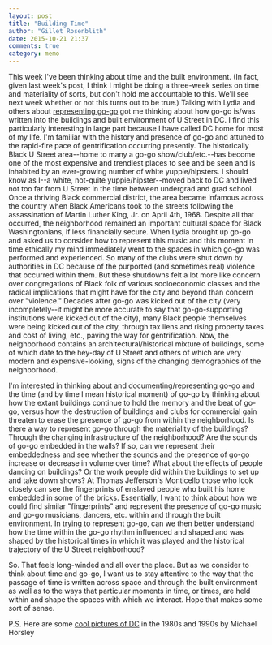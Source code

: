 ```yaml
---
layout: post
title: "Building Time"
author: "Gillet Rosenblith"
date: 2015-10-21 21:37
comments: true
category: memo
---
```

This week I've been thinking about time and the built environment. (In fact, given last week's post, I think I might be doing a three-week series on time and materiality of sorts, but don't hold me accountable to this. We'll see next week whether or not this turns out to be true.) Talking with Lydia and others about [representing go-go](http://praxis.scholarslab.org/blog/2015/10/08/go-go-blog-post/) got me thinking about how go-go is/was written into the buildings and built environment of U Street in DC. I find this particularly interesting in large part because I have called DC home for most of my life. I'm familiar with the history and presence of go-go and attuned to the rapid-fire pace of gentrification occurring presently. The historically Black U Street area--home to many a go-go show/club/etc.--has become one of the most expensive and trendiest places to see and be seen and is inhabited by an ever-growing number of white yuppie/hipsters. I should know as I--a white, not-quite yuppie/hipster--moved back to DC and lived not too far from U Street in the time between undergrad and grad school. Once a thriving Black commercial district, the area became infamous across the country when Black Americans took to the streets following the assassination of Martin Luther King, Jr. on April 4th, 1968. Despite all that occurred, the neighborhood remained an important cultural space for Black Washingtonians, if less financially secure. When Lydia brought up go-go and asked us to consider how to represent this music and this moment in time ethically my mind immediately went to the spaces in which go-go was performed and experienced. So many of the clubs were shut down by authorities in DC because of the purported (and sometimes real) violence that occurred within them. But these shutdowns felt a lot more like concern over congregations of Black folk of various socioeconomic classes and the radical implications that might have for the city and beyond than concern over "violence." Decades after go-go was kicked out of the city (very incompletely--it might be more accurate to say that go-go-supporting institutions were kicked out of the city), many Black people themselves were being kicked out of the city, through tax liens and rising property taxes and cost of living, etc., paving the way for gentrification. Now, the neighborhood contains an architectural/historical mixture of buildings, some of which date to the hey-day of U Street and others of which are very modern and expensive-looking, signs of the changing demographics of the neighborhood.

I'm interested in thinking about and documenting/representing go-go and the time (and by time I mean historical moment) of go-go by thinking about how the extant buildings continue to hold the memory and the beat of go-go, versus how the destruction of buildings and clubs for commercial gain threaten to erase the presence of go-go from within the neighborhood. Is there a way to represent go-go through the materiality of the buildings? Through the changing infrastructure of the neighborhood? Are the sounds of go-go embedded in the walls? If so, can we represent their embeddedness and see whether the sounds and the presence of go-go increase or decrease in volume over time? What about the effects of people dancing on buildings? Or the work people did within the buildings to set up and take down shows?  At Thomas Jefferson's Monticello those who look closely can see the fingerprints of enslaved people who built his home embedded in some of the bricks. Essentially, I want to think about how we could find similar "fingerprints" and represent the presence of go-go music and go-go musicians, dancers, etc. within and through the built environment. In trying to represent go-go, can we then better understand how the time within the go-go rhythm influenced and shaped and was shaped by the historical times in which it was played and the historical trajectory of the U Street neighborhood?

So. That feels long-winded and all over the place. But as we consider to think about time and go-go, I want us to stay attentive to the way that the passage of time is written across space and through the built environment as well as to the ways that particular moments in time, or times, are held within and shape the spaces with which we interact. Hope that makes some sort of sense.

P.S. Here are some [cool pictures of DC](https://www.flickr.com/photos/kinorama/albums/72157623412752062/page1) in the 1980s and 1990s by Michael Horsley

